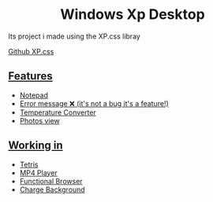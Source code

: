 <h1 align="center">Windows Xp Desktop</h1>
<p>Its project i made using the XP.css libray</p>
<a href="https://github.com/Winnd11/WindowsXp-Desktop/edit/main/README.md">Github XP.css

## Features

  <ul>
    <li>Notepad</li>
    <li>Error message ❌ (it's not a bug it's a feature!)</li>
    <li>Temperature Converter</li>
    <li>Photos view</li>
  </ul>
  
## Working in

<ul>
  <li>Tetris</li>
  <li>MP4 Player</li>
  <li>Functional Browser</li>
  <li>Charge Background</li>
</ul>
